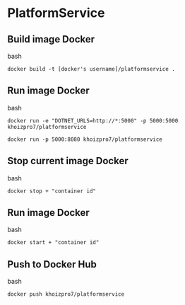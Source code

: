 # PlatformService

## Build image Docker

bash
```
docker build -t [docker's username]/platformservice .

```

## Run image Docker
bash
```
docker run -e "DOTNET_URLS=http://*:5000" -p 5000:5000 khoizpro7/platformservice

docker run -p 5000:8080 khoizpro7/platformservice

```

## Stop current image Docker
bash
```
docker stop + "container id" 
```

## Run image Docker
bash
```
docker start + "container id"
```
## Push to Docker Hub
bash
```
docker push khoizpro7/platformservice

```
